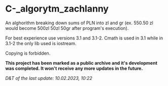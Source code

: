 # C-_algorytm_zachlanny

An alghorithm breaking down sums of PLN into zl and gr (ex. 550.50 zl would become 500zl 50zl 50gr after program's execution).

For best experience use versions 3.1 and 3.1-2. 
Cmath is used in 3.1 while in 3.1-2 the only lib used is iostream.

Copying is forbidden.

**This project has been marked as a public archive and it's development was completed. It won't receive any more updates in the future.**

*D&T of the last update: 10.02.2023, 10:22*

